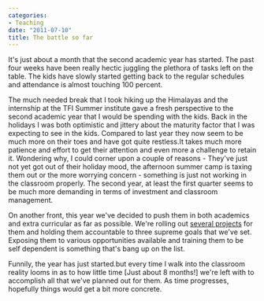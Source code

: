 ```yaml
---
categories:
- Teaching
date: "2011-07-10"
title: The battle so far
---
```


It's just about a month that the second academic year has started. The past four weeks have been really hectic juggling the plethora of tasks left on the table. The kids have slowly started getting back to the regular schedules and attendance is almost touching 100 percent.

The much needed break that I took hiking up the Himalayas and the internship at the TFI Summer institute gave a fresh perspective to the second academic year that I would be spending with the kids. Back in the holidays I was both optimistic and jittery about the maturity factor that I was expecting to see in the kids. Compared to last year they now seem to be much more on their toes and have got quite restless.It takes much more patience and effort to get their attention and even more a challenge to retain it. Wondering why, I could corner upon a couple of reasons - They've just not yet got out of their holiday mood, the afternoon summer camp is taxing them out or the more worrying concern - something is just not working in the classroom properly. The second year, at least the first quarter seems to be much more demanding in terms of investment and classroom management.

On another front, this year we've decided to push them in both academics and extra curricular as far as possible. We're rolling out [several projects](http://theepiphanydynasty.wordpress.com/projects/ "Projects") for them and holding them accountable to three supreme goals that we've set. Exposing them to various opportunities available and training them to be self dependent is something that's bang up on the list.

Funnily, the year has just started.but every time I walk into the classroom reality looms in as to how little time \[Just about 8 months!\] we're left with to accomplish all that we've planned out for them. As time progresses, hopefully things would get a bit more concrete.
